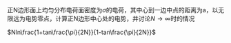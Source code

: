 正N边形面上均匀分布电荷面密度为$\sigma$的电荷，其中心到一边中点的距离为a，以无限远为电势零点，计算正N边形中心处的电势，并讨论$N\to \infty$时的情况

$Nln\frac{1+tan\frac{\pi}{2N}}{1-tan\frac{\pi}{2N}}$ 